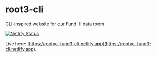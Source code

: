 # root3-cli
CLI-inspired website for our Fund III data room

[![Netlify Status](https://api.netlify.com/api/v1/badges/b75e1391-11f0-4b16-97cb-179b923b94d9/deploy-status)](https://app.netlify.com/sites/rootvc-fund3-cli/deploys)

Live here: [https://rootvc-fund3-cli.netlify.app](https://rootvc-fund3-cli.netlify.app).

